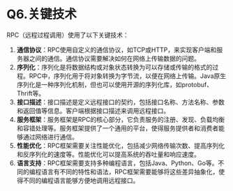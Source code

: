 # Q6.关键技术

RPC（远程过程调用）使用了以下关键技术：

1. **通信协议**：RPC使用自定义的通信协议，如TCP或HTTP，来实现客户端和服务器之间的通信。通信协议需要解决如何在网络上传输数据的问题。
2. **序列化**：序列化是将数据结构或对象状态转换为可以存储或传输的格式的过程。RPC中，序列化用于将对象转换为字节流，以便在网络上传输。Java原生序列化是一种序列化机制，但也可以使用开源的序列化库，如protobuf、Thrift等。
3. **接口描述**：接口描述是定义远程接口的契约，包括接口名称、方法名称、参数和返回值等信息。客户端根据接口描述来调用远程接口。
4. **服务框架**：服务框架是RPC的核心部分，它负责服务的注册、发现、负载均衡和容错处理等。服务框架提供了一个通用的平台，使得服务提供者和消费者能够通过网络进行通信。
5. **性能优化**：RPC框架需要关注性能优化，包括减少网络传输次数、提高序列化和反序列化的速度等。性能优化可以提高系统的吞吐量和响应速度。
6. **语言支持**：RPC框架需要支持多种编程语言，包括Java、Python、Go等。不同的编程语言有不同的特性和语法，RPC框架需要能够将这些差异抽象化，使得不同的编程语言能够方便地调用远程接口。